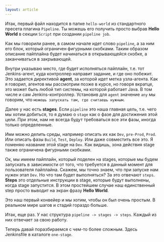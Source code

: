 ```yaml
---
layout: article
---
```

Итак, первый файл находится в папке `hello-world` из стандартного пресета плагина `Pipeline`. Ты можешь его получить просто выбрав **Hello World** в секции `Script` при создании `pipeline job`.

Как мы говорили ранее, в самом начале идет слово `pipeline`, а за ним его блок, который ограничен фигурными скобками. Таким образом описание пайплайна будет начинаться в открывающейся скобке, а заканчиваться в закрывающей.

Внутри указываю место, где будет исполняться пайплайн, т.е. тот Jenkins-агент, куда контроллер направит задание, и где оно побежит. Это задается директивой **agent**, за которой идет метка узла-агента. Как я говорил, агентов мы рассмотрим позже в курсе, но говоря вкратце, это может быть любой тип системы, на которой работает Java. В том числе и сам Jenkins-контроллер. Установив для `agent` значение `any` мы говорим, что `можешь запускать там, где считаешь нужным`.

Далее у нас есть **stages**. Если `pipeline` это наша главная цель, т.е. чего мы хотим добиться, то я думаю о `stage` как о фазе для достижения этой цели. При этом, нам не всегда будут требоваться все эти фазы, иногда только определенные.

Ими можно делить среды, например описать их как `Dev`, `pre-Prod`, `Prod`. Или описать фазы `Build`, `Test`, `Deploy`. Или даже совместить все это. Я поменяю название этой stage на `Dev`. Как видишь, зона действия stage также ограничена фигурными скобками.

Ок, мы имеем пайплайн, который поделен на stages, которые мы будем запускать в зависимости от того, что требуется в данный момент для пользователя пайплайна. Скажем, мы точно знаем, что при запуске нам нужен этап `Dev`. Но что там будет выполняться? За это отвечают `steps`. **Steps** это отдельные инструкции в stage, которые будут выполнены, когда stage запустится. В этом простейшем случае наш единственный step просто выводит на экран фразу **Hello World**.

Это наш первый конвейер и мы хотим, чтобы он был очень простым. В реальном мире шагов и стадий гораздо больше. 

Итак, еще раз. У нас структура `pipeline -> stages -> steps`. Каждый из них отвечает за свою работу.

Теперь давай поразбираемся с чем-то более сложным. Здесь Jenkinsfile в каталоге `one-stage`.
